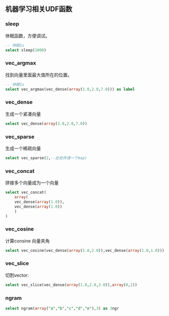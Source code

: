 ## 机器学习相关UDF函数

### sleep 

休眠函数，方便调试。

```sql
-- 休眠1s
select sleep(1000)
```

### vec_argmax

找到向量里面最大值所在的位置。

```sql
-- 休眠1s
select vec_argmax(vec_dense(array(1.0,2.0,7.0))) as label
```

### vec_dense

生成一个紧凑向量

```sql
select vec_dense(array(1.0,2.0,7.0))
```

### vec_sparse

生成一个稀疏向量

```sql
select vec_sparse(2,--此处传递一个map)

```

### vec_concat

拼接多个向量成为一个向量
 
 ```sql
 select vec_concat(
     array(
     vec_dense(array(1.0)),
     vec_dense(array(1.0))
     )
 )
 ```
 
### vec_cosine
 
计算consine 向量夹角

```sql
select vec_cosine(vec_dense(array(1.0,2.0)),vec_dense(array(1.0,1.0)))
```

### vec_slice 

切割vector:


```sql
select vec_slice(vec_dense(array(1.0,2.0,3.0)),array(0,1))
```


### ngram

```sql
select ngram(array("a","b","c","d","e"),3) as 3ngr
```

